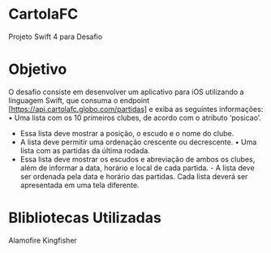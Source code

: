 # CartolaFC
Projeto Swift 4 para Desafio

# Objetivo
O desafio consiste em desenvolver um aplicativo para iOS utilizando a linguagem Swift, que consuma o endpoint [https://api.cartolafc.globo.com/partidas] e exiba as seguintes informações:
• Uma lista com os 10 primeiros clubes, de acordo com o atributo ‘posicao’.
- Essa lista deve mostrar a posição, o escudo e o nome do clube.
- A lista deve permitir uma ordenação crescente ou decrescente.
• Uma lista com as partidas da última rodada.
- Essa lista deve mostrar os escudos e abreviação de ambos os clubes, além de informar a data, horário e local de cada partida. - A lista deve ser ordenada pela data e horário das partidas.
Cada lista deverá ser apresentada em uma tela diferente.

# Blibliotecas Utilizadas
  Alamofire
  Kingfisher
